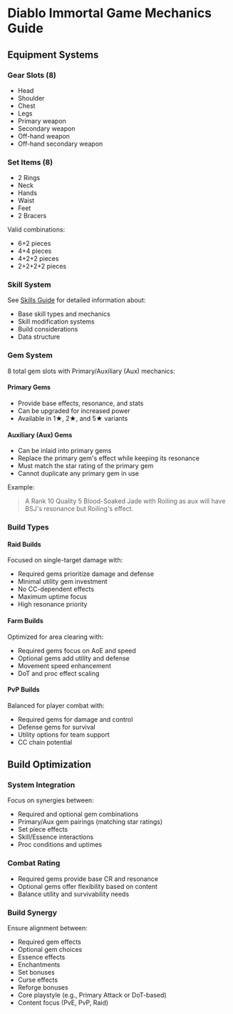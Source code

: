 # Diablo Immortal Game Mechanics Guide

## Equipment Systems

### Gear Slots (8)
- Head
- Shoulder
- Chest
- Legs
- Primary weapon
- Secondary weapon
- Off-hand weapon
- Off-hand secondary weapon

### Set Items (8)
- 2 Rings
- Neck
- Hands
- Waist
- Feet
- 2 Bracers

Valid combinations:
- 6+2 pieces
- 4+4 pieces
- 4+2+2 pieces
- 2+2+2+2 pieces

### Skill System
See [Skills Guide](skills.md) for detailed information about:
- Base skill types and mechanics
- Skill modification systems
- Build considerations
- Data structure

### Gem System
8 total gem slots with Primary/Auxiliary (Aux) mechanics:

#### Primary Gems
- Provide base effects, resonance, and stats
- Can be upgraded for increased power
- Available in 1★, 2★, and 5★ variants

#### Auxiliary (Aux) Gems
- Can be inlaid into primary gems
- Replace the primary gem's effect while keeping its resonance
- Must match the star rating of the primary gem
- Cannot duplicate any primary gem in use

Example:
> A Rank 10 Quality 5 Blood-Soaked Jade with Roiling as aux will have BSJ's resonance but Roiling's effect.

### Build Types

#### Raid Builds
Focused on single-target damage with:
- Required gems prioritize damage and defense
- Minimal utility gem investment
- No CC-dependent effects
- Maximum uptime focus
- High resonance priority

#### Farm Builds
Optimized for area clearing with:
- Required gems focus on AoE and speed
- Optional gems add utility and defense
- Movement speed enhancement
- DoT and proc effect scaling

#### PvP Builds
Balanced for player combat with:
- Required gems for damage and control
- Defense gems for survival
- Utility options for team support
- CC chain potential

## Build Optimization

### System Integration
Focus on synergies between:
- Required and optional gem combinations
- Primary/Aux gem pairings (matching star ratings)
- Set piece effects
- Skill/Essence interactions
- Proc conditions and uptimes

### Combat Rating
- Required gems provide base CR and resonance
- Optional gems offer flexibility based on content
- Balance utility and survivability needs

### Build Synergy
Ensure alignment between:
- Required gem effects
- Optional gem choices
- Essence effects
- Enchantments
- Set bonuses
- Curse effects
- Reforge bonuses
- Core playstyle (e.g., Primary Attack or DoT-based)
- Content focus (PvE, PvP, Raid)
